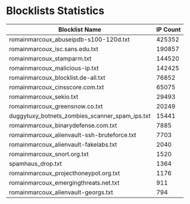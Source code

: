 # Blocklists Statistics
| Blocklist Name | IP Count |
|----|----|
| romainmarcoux_abuseipdb-s100-120d.txt | 425352 |
| romainmarcoux_isc.sans.edu.txt | 190857 |
| romainmarcoux_stamparm.txt | 144520 |
| romainmarcoux_malicious-ip.txt | 142425 |
| romainmarcoux_blocklist.de-all.txt | 76852 |
| romainmarcoux_cinsscore.com.txt | 65075 |
| romainmarcoux_sekio.txt | 29493 |
| romainmarcoux_greensnow.co.txt | 20249 |
| duggytuxy_botnets_zombies_scanner_spam_ips.txt | 15441 |
| romainmarcoux_binarydefense.com.txt | 7885 |
| romainmarcoux_alienvault-ssh-bruteforce.txt | 7703 |
| romainmarcoux_alienvault-fakelabs.txt | 2040 |
| romainmarcoux_snort.org.txt | 1520 |
| spamhaus_drop.txt | 1364 |
| romainmarcoux_projecthoneypot.org.txt | 1176 |
| romainmarcoux_emergingthreats.net.txt | 911 |
| romainmarcoux_alienvault-georgs.txt | 794 |
